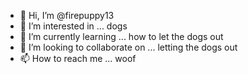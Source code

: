 - 👋 Hi, I’m @firepuppy13
- 👀 I’m interested in ... dogs
- 🌱 I’m currently learning ... how to let the dogs out
- 💞️ I’m looking to collaborate on ... letting the dogs out
- 📫 How to reach me ... woof

<!---
firepuppy13/firepuppy13 is a ✨ special ✨ repository because its `README.md` (this goshdern file) appears on your GitHub profile.
You can click the Preview link to take a look at your changes. no u
--->
